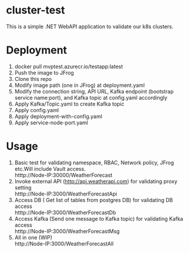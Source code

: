 # cluster-test
This is a simple .NET WebAPI application to validate our k8s clusters.

# Deployment
1. docker pull mvptest.azurecr.io/testapp:latest
2. Push the image to JFrog
3. Clone this repo
4. Modify image path (one in JFrog) at deployment.yaml      
5. Modify the connection string, API URL, Kafka endpoint (bootstrap service name:port), and Kafka topic at config.yaml accordingly
6. Apply Kafka/Topic.yaml to create Kafka topic
7. Apply config.yaml
8. Apply deployment-with-config.yaml
9. Apply service-node-port.yaml

# Usage
1. Basic test for validating namespace, RBAC, Network policy, JFrog etc.Will include Vault access.         
  htttp://Node-IP:30000/WeatherForecast
2. Invoke external API (http://api.weatherapi.com) for validating proxy setting    
  htttp://Node-IP:3000/WeatherForecastApi
3. Access DB ( Get list of tables from postgres DB) for validating DB access        
   htttp://Node-IP:3000/WeatherForecastDb
4. Access Kafka (Send one message to Kafka topic) for validating Kafka access       
   htttp://Node-IP:3000/WeatherForecastMsg
5. All in one (WIP)        
   http://Node-IP:3000/WeatherForecastAll
